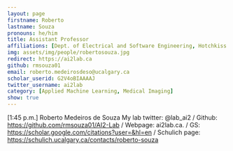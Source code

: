 ```yaml
---
layout: page
firstname: Roberto
lastname: Souza
pronouns: he/him
title: Assistant Professor
affiliations: [Dept. of Electrical and Software Engineering, Hotchkiss Brain Institute]
img: assets/img/people/robertosouza.jpg
redirect: https://ai2lab.ca
github: rmsouza01
email: roberto.medeirosdeso@ucalgary.ca
scholar_userid: G2V4oBIAAAAJ
twitter_username: ai2lab
category: [Applied Machine Learning, Medical Imaging]
show: true
---
```


[1:45 p.m.] Roberto Medeiros de Souza
    My lab twitter: @lab_ai2  / Github: https://github.com/rmsouza01/AI2-Lab / Webpage: ai2lab.ca. / GS: https://scholar.google.com/citations?user=&hl=en / Schulich page: https://schulich.ucalgary.ca/contacts/roberto-souza